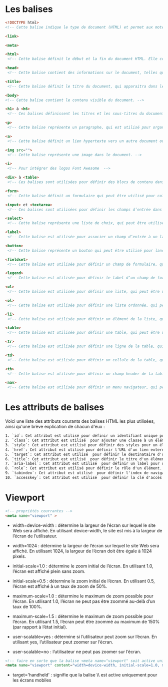 # Les balises
```html
<!DOCTYPE html>
<!-- Cette balise indique le type de document (HTML) et permet aux moteurs de recherche de comprendre le contenu du document. -->

<link>

<meta>

<html>
 <!-- Cette balise définit le début et la fin du document HTML. Elle contient également les informations sur le nom du document, sa version et son langage. -->

<head>
 <!-- Cette balise contient des informations sur le document, telles que le nom, la version, le langage et les liens vers les fichiers CSS et JavaScript utilisés dans le document. -->

<title>
 <!-- Cette balise définit le titre du document, qui apparaitra dans les résultats de recherche et dans les menus d’historique des navigateurs. -->

<body>
<!-- Cette balise contient le contenu visible du document. -->

<h1> à <h6>
 <!-- Ces balises définissent les titres et les sous-titres du document, qui apparaitront dans la hiérarchie de l’document. -->

<p> 
 <!-- Cette balise représente un paragraphe, qui est utilisé pour organiser le contenu du document en paragraphes. -->

<a>
 <!-- Cette balise définit un lien hypertexte vers un autre document ou une page web. -->

<img src="">
 <!-- Cette balise représente une image dans le document. -->

<i>
 <!-- Pour intégrer des logos Font Awesome  -->

<div> à <table>
 <!-- Ces balises sont utilisées pour définir des blocs de contenu dans le document. -->

<form>
 <!-- Cette balise définit un formulaire qui peut être utilisé pour collecter des informations du utilisateur. -->

<input> et <textarea>
 <!-- Ces balises sont utilisées pour définir les champs d’entrée dans un formulaire. -->

<select>
 <!-- Cette balise représente une liste de choix, qui peut être utilisée pour collecter des informations du utilisateur. -->

<label>
 <!-- Cette balise est utilisée pour associer un champ d’entrée à un label. -->

<button>
 <!-- Cette balise représente un bouton qui peut être utilisé pour lancer une action, comme le submission d’un formulaire. -->

<fieldset>
 <!-- Cette balise est utilisée pour définir un champ de formulaire, qui peut être utilisé pour collecter des informations du utilisateur. -->

<legend>
 <!-- Cette balise est utilisée pour définir le label d’un champ de formulaire, qui peut être utilisé pour expliquer le champ de formulaire. -->

<ul>
 <!-- Cette balise est utilisée pour définir une liste, qui peut être utilisée pour organiser des éléments dans le document. -->

<ol>
 <!-- Cette balise est utilisée pour définir une liste ordonnée, qui peut être utilisée pour organiser des éléments dans le document. -->

<li>
 <!-- Cette balise est utilisée pour définir un élément de la liste, qui peut être utilisé pour afficher des éléments dans la liste. -->

<table>
 <!-- Cette balise est utilisée pour définir une table, qui peut être utilisée pour organiser des données dans le document. -->

<tr>
 <!-- Cette balise est utilisée pour définir une ligne de la table, qui peut être utilisée pour afficher des données dans la table. -->

<td>
 <!-- Cette balise est utilisée pour définir un cellule de la table, qui peut être utilisée pour afficher des données dans la table. -->

<th>
 <!-- Cette balise est utilisée pour définir un champ header de la table, qui peut être utilisé pour afficher un titre ou une description dans la table. -->

<nav>
 <!-- Cette balise est utilisée pour définir un menu navigateur, qui peut être utilisé pour offrir des liens vers d’autres parties du document ou des pages web. -->
```

# Les attributs de balises
 Voici une liste des attributs courants des balises HTML les plus utilisées, ainsi qu'une brève explication de chacun d'eux :
```html
1. `id`: Cet attribut est utilisé pour définir un identifiant unique pour un élément dans le document. Vous pouvez l'utiliser pour donner un nom à un élément, par exemple `id="myButton"` pour un bouton.
2. `class`: Cet attribut est utilisé  pour ajouter une classe à un élément. Les classes peuvent être utilisées pour définir des styles ou des fonctionnalités supplémentaires pour l'élément. Par exemple, vous pouvez ajouter la classe `class="myClass"` à un élément pour donner un style spécifique.
3. `style`: Cet attribut est utilisé pour définir des styles pour un élément. Vous pouvez l'utiliser pour définir des styles globaux ou des styles spécifiques pour un élément. Par exemple, vous pouvez ajouter `style="color: blue"` à un élément pour donner une couleur bleue.
4. `href`: Cet attribut est utilisé pour définir l'URL d'un lien externe. Vous pouvez l'utiliser pour créer un lien vers une autre page web ou un fichier en ligne. Par exemple, vous pouvez ajouter `href="https://www.google.com"` à un élément pour créer un lien vers la page d'accueil de Google.
5. `target`: Cet attribut est utilisé  pour définir le destinataire d'un lien. Vous pouvez l'utiliser pour spécifier si le lien doit être ouvert dans une nouvelle fenêtre, un nouvel onglet ou la même fenêtre. Par exemple, vous pouvez ajouter `target="_blank"` à un élément pour créer un lien qui s'ouvre dans une nouvelle fenêtre.
6. `title`: Cet attribut est utilisé  pour définir le titre d'un élément. Vous pouvez l'utiliser pour donner un titre à un élément, par exemple `title="My Button"` pour un bouton.
7. `aria-label`: Cet attribut est utilisé  pour définir un label pour un élément. Vous pouvez l'utiliser pour offrir une description alternative pour un élément, par exemple `aria-label="Click me"` pour un bouton.
8. `role`: Cet attribut est utilisé pour définir le rôle d'un élément. Vous pouvez l'utiliser pour spécifier si un élément est un bouton, un menu, etc. Par exemple, vous pouvez ajouter `role="button"` à un élément pour créer un bouton.
9. `tabindex`: Cet attribut est utilisé  pour définir l'index de navigation d'un élément. Vous pouvez l'utiliser pour spécifier l'ordre dans lequel un élément doit être navigué, par exemple `tabindex="0"` pour le premier élément dans une liste.
10. `accesskey`: Cet attribut est utilisé  pour définir la clé d'accès d'un élément. Vous pouvez l'utiliser pour spécifier la clé d'accès d'un élément, par exemple `accesskey="s"` pour un élément qui a une clé d'accès spécifique.
```


# Viewport

```html
<!-- propriétés courrantes -->
<meta name="viewport" >
```

- width=device-width : détermine la largeur de l’écran sur lequel le site Web sera affiché. En utilisant device-width, le site est mis à la largeur de l’écran de l’utilisateur.
- width=1024 : détermine la largeur de l’écran sur lequel le site Web sera affiché. En utilisant 1024, la largeur de l’écran doit être égale à 1024 pixels.

- initial-scale=1.0 : détermine le zoom initial de l’écran. En utilisant 1.0, l’écran est affiché plein sans zoom.
- initial-scale=0.5 : détermine le zoom initial de l’écran. En utilisant 0.5, l’écran est affiché à un taux de zoom de 50%.

- maximum-scale=1.0 : détermine le maximum de zoom possible pour l’écran. En utilisant 1.0, l’écran ne peut pas être zoommé au-delà d’un taux de 100%.
- maximum-scale=1.5 : détermine le maximum de zoom possible pour l’écran. En utilisant 1.5, l’écran peut être zoommé au maximum de 150% (par rapport à l’état initial).

- user-scalable=yes : détermine si l’utilisateur peut zoom sur l’écran. En utilisant yes, l’utilisateur peut zoomer sur l’écran.
- user-scalable=no : l’utilisateur ne peut pas zoomer sur l’écran.

```html
<!-- faire en sorte que la balise <meta name="viewport" soit active uniquement pour les écrans mobiles. -->
<meta name="viewport" content="width=device-width, initial-scale=1.0, maximum-scale=1.5, user-scalable=yes, target='handheld'">
```
- target='handheld' : signifie que la balise \\<meta name="viewport">\\ est active uniquement pour les écrans mobiles